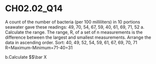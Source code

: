 # CH02.02_Q14 #
A count of the number of bacteria (per 100 milliliters) in 10 portions seawater gave these readings:
49, 70, 54, 67, 59, 40, 61, 69, 71, 52
a. Calculate the range. The range, R, of a set of n measurements is the difference between the largest and smallest measurements.
Arrange the data in ascending order. Sort: 40, 49, 52, 54, 59, 61, 67, 69, 70, 71
R=Maximum-Minimum=71-40=31

b.Calculate $$\bar X
